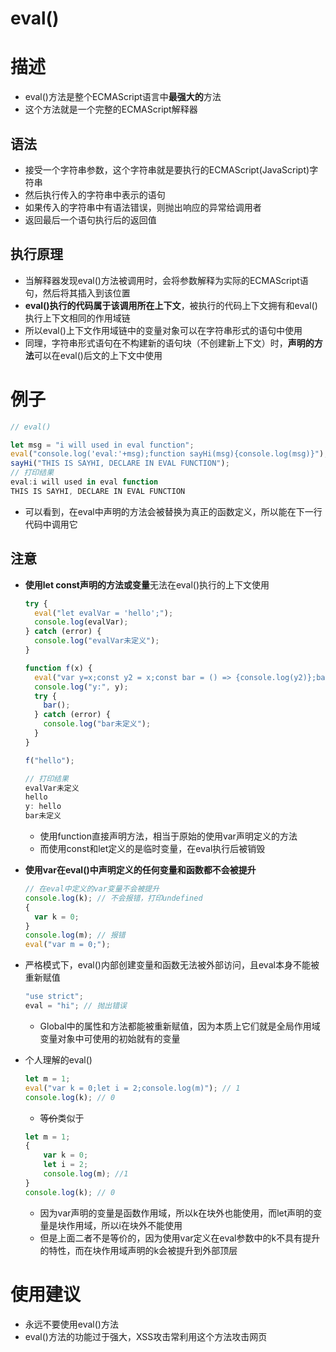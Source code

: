 # eval()

# 描述

- eval()方法是整个ECMAScript语言中**最强大的**方法
- 这个方法就是一个完整的ECMAScript解释器

## 语法

- 接受一个字符串参数，这个字符串就是要执行的ECMAScript(JavaScript)字符串
- 然后执行传入的字符串中表示的语句
- 如果传入的字符串中有语法错误，则抛出响应的异常给调用者
- 返回最后一个语句执行后的返回值

## 执行原理

- 当解释器发现eval()方法被调用时，会将参数解释为实际的ECMAScript语句，然后将其插入到该位置
- **eval()执行的代码属于该调用所在上下文**，被执行的代码上下文拥有和eval()执行上下文相同的作用域链
- 所以eval()上下文作用域链中的变量对象可以在字符串形式的语句中使用
- 同理，字符串形式语句在不构建新的语句块（不创建新上下文）时，**声明的方法**可以在eval()后文的上下文中使用

# 例子

```jsx
// eval()

let msg = "i will used in eval function";
eval("console.log('eval:'+msg);function sayHi(msg){console.log(msg)}");
sayHi("THIS IS SAYHI, DECLARE IN EVAL FUNCTION");
// 打印结果
eval:i will used in eval function
THIS IS SAYHI, DECLARE IN EVAL FUNCTION
```

- 可以看到，在eval中声明的方法会被替换为真正的函数定义，所以能在下一行代码中调用它

## 注意

- **使用let const声明的方法或变量**无法在eval()执行的上下文使用
    
    ```jsx
    try {
      eval("let evalVar = 'hello';");
      console.log(evalVar);
    } catch (error) {
      console.log("evalVar未定义");
    }
    
    function f(x) {
      eval("var y=x;const y2 = x;const bar = () => {console.log(y2)};bar()");
      console.log("y:", y);
      try {
        bar();
      } catch (error) {
        console.log("bar未定义");
      }
    }
    
    f("hello");
    
    // 打印结果
    evalVar未定义
    hello
    y: hello
    bar未定义
    ```
    
    - 使用function直接声明方法，相当于原始的使用var声明定义的方法
    - 而使用const和let定义的是临时变量，在eval执行后被销毁
- **使用var在eval()中声明定义的任何变量和函数都不会被提升**
    
    ```jsx
    // 在eval中定义的var变量不会被提升
    console.log(k); // 不会报错，打印undefined
    {
      var k = 0;
    }
    console.log(m); // 报错
    eval("var m = 0;");
    ```
    
- 严格模式下，eval()内部创建变量和函数无法被外部访问，且eval本身不能被重新赋值
    
    ```jsx
    "use strict";
    eval = "hi"; // 抛出错误
    ```
    
    - Global中的属性和方法都能被重新赋值，因为本质上它们就是全局作用域变量对象中可使用的初始就有的变量
- 个人理解的eval()
    
    ```jsx
    let m = 1;
    eval("var k = 0;let i = 2;console.log(m)"); // 1
    console.log(k); // 0
    ```
    
    - ~~等价~~类似于
    
    ```jsx
    let m = 1;
    {
    	var k = 0;
    	let i = 2;
    	console.log(m); //1
    }
    console.log(k); // 0
    ```
    
    - 因为var声明的变量是函数作用域，所以k在块外也能使用，而let声明的变量是块作用域，所以i在块外不能使用
    - 但是上面二者不是等价的，因为使用var定义在eval参数中的k不具有提升的特性，而在块作用域声明的k会被提升到外部顶层

# 使用建议

- 永远不要使用eval()方法
- eval()方法的功能过于强大，XSS攻击常利用这个方法攻击网页